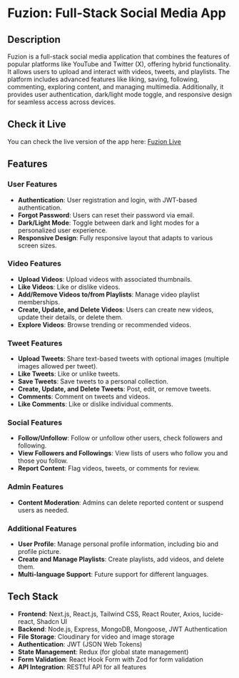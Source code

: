 # Fuzion: Full-Stack Social Media App

## Description
Fuzion is a full-stack social media application that combines the features of popular platforms like YouTube and Twitter (X), offering hybrid functionality. It allows users to upload and interact with videos, tweets, and playlists. The platform includes advanced features like liking, saving, following, commenting, exploring content, and managing multimedia. Additionally, it provides user authentication, dark/light mode toggle, and responsive design for seamless access across devices.

## Check it Live
You can check the live version of the app here: [Fuzion Live](https://fuzion-media.vercel.app/)

## Features

### **User Features**
- **Authentication**: User registration and login, with JWT-based authentication.
- **Forgot Password**: Users can reset their password via email.
- **Dark/Light Mode**: Toggle between dark and light modes for a personalized user experience.
- **Responsive Design**: Fully responsive layout that adapts to various screen sizes.
  
### **Video Features**
- **Upload Videos**: Upload videos with associated thumbnails.
- **Like Videos**: Like or dislike videos.
- **Add/Remove Videos to/from Playlists**: Manage video playlist memberships.
- **Create, Update, and Delete Videos**: Users can create new videos, update their details, or delete them.
- **Explore Videos**: Browse trending or recommended videos.
  
### **Tweet Features**
- **Upload Tweets**: Share text-based tweets with optional images (multiple images allowed per tweet).
- **Like Tweets**: Like or unlike tweets.
- **Save Tweets**: Save tweets to a personal collection.
- **Create, Update, and Delete Tweets**: Post, edit, or remove tweets.
- **Comments**: Comment on tweets and videos.
- **Like Comments**: Like or dislike individual comments.

### **Social Features**
- **Follow/Unfollow**: Follow or unfollow other users, check followers and following.
- **View Followers and Followings**: View lists of users who follow you and those you follow.
- **Report Content**: Flag videos, tweets, or comments for review.
  
### **Admin Features**
- **Content Moderation**: Admins can delete reported content or suspend users as needed.

### **Additional Features**
- **User Profile**: Manage personal profile information, including bio and profile picture.
- **Create and Manage Playlists**: Create playlists, add videos, and delete them.
- **Multi-language Support**: Future support for different languages.
  
## Tech Stack

- **Frontend**: Next.js, React.js, Tailwind CSS, React Router, Axios, lucide-react, Shadcn UI
- **Backend**: Node.js, Express, MongoDB, Mongoose, JWT Authentication
- **File Storage**: Cloudinary for video and image storage
- **Authentication**: JWT (JSON Web Tokens)
- **State Management**: Redux (for global state management)
- **Form Validation**: React Hook Form with Zod for form validation
- **API Integration**: RESTful API for all features

